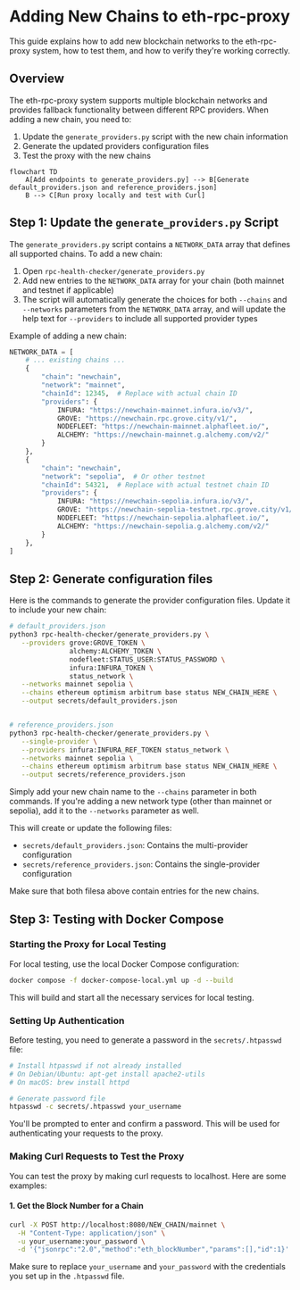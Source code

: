 # Adding New Chains to eth-rpc-proxy

This guide explains how to add new blockchain networks to the eth-rpc-proxy system, how to test them, and how to verify they're working correctly.

## Overview

The eth-rpc-proxy system supports multiple blockchain networks and provides fallback functionality between different RPC providers. When adding a new chain, you need to:

1. Update the `generate_providers.py` script with the new chain information
2. Generate the updated providers configuration files
3. Test the proxy with the new chains

```mermaid
flowchart TD
    A[Add endpoints to generate_providers.py] --> B[Generate default_providers.json and reference_providers.json]
    B --> C[Run proxy locally and test with Curl]
```

## Step 1: Update the `generate_providers.py` Script

The `generate_providers.py` script contains a `NETWORK_DATA` array that defines all supported chains. To add a new chain:

1. Open `rpc-health-checker/generate_providers.py`
2. Add new entries to the `NETWORK_DATA` array for your chain (both mainnet and testnet if applicable)
3. The script will automatically generate the choices for both `--chains` and `--networks` parameters from the `NETWORK_DATA` array, and will update the help text for `--providers` to include all supported provider types

Example of adding a new chain:

```python
NETWORK_DATA = [
    # ... existing chains ...
    {
        "chain": "newchain",
        "network": "mainnet",
        "chainId": 12345,  # Replace with actual chain ID
        "providers": {
            INFURA: "https://newchain-mainnet.infura.io/v3/",
            GROVE: "https://newchain.rpc.grove.city/v1/",
            NODEFLEET: "https://newchain-mainnet.alphafleet.io/",
            ALCHEMY: "https://newchain-mainnet.g.alchemy.com/v2/"
        }
    },
    {
        "chain": "newchain",
        "network": "sepolia",  # Or other testnet
        "chainId": 54321,  # Replace with actual testnet chain ID
        "providers": {
            INFURA: "https://newchain-sepolia.infura.io/v3/",
            GROVE: "https://newchain-sepolia-testnet.rpc.grove.city/v1/",
            NODEFLEET: "https://newchain-sepolia.alphafleet.io/",
            ALCHEMY: "https://newchain-sepolia.g.alchemy.com/v2/"
        }
    },
]

```

## Step 2: Generate configuration files

Here is the commands to generate the provider configuration files. Update it to include your new chain:

```bash
# default_providers.json
python3 rpc-health-checker/generate_providers.py \
   --providers grove:GROVE_TOKEN \
               alchemy:ALCHEMY_TOKEN \
               nodefleet:STATUS_USER:STATUS_PASSWORD \
               infura:INFURA_TOKEN \
               status_network \
   --networks mainnet sepolia \
   --chains ethereum optimism arbitrum base status NEW_CHAIN_HERE \
   --output secrets/default_providers.json


# reference_providers.json 
python3 rpc-health-checker/generate_providers.py \
   --single-provider \
   --providers infura:INFURA_REF_TOKEN status_network \
   --networks mainnet sepolia \
   --chains ethereum optimism arbitrum base status NEW_CHAIN_HERE \
   --output secrets/reference_providers.json
```

Simply add your new chain name to the `--chains` parameter in both commands. If you're adding a new network type (other than mainnet or sepolia), add it to the `--networks` parameter as well.


This will create or update the following files:
- `secrets/default_providers.json`: Contains the multi-provider configuration
- `secrets/reference_providers.json`: Contains the single-provider configuration

Make sure that both filesa above contain entries for the new chains.

## Step 3: Testing with Docker Compose

### Starting the Proxy for Local Testing

For local testing, use the local Docker Compose configuration:

```bash
docker compose -f docker-compose-local.yml up -d --build
```

This will build and start all the necessary services for local testing.

### Setting Up Authentication

Before testing, you need to generate a password in the `secrets/.htpasswd` file:

```bash
# Install htpasswd if not already installed
# On Debian/Ubuntu: apt-get install apache2-utils
# On macOS: brew install httpd

# Generate password file
htpasswd -c secrets/.htpasswd your_username
```

You'll be prompted to enter and confirm a password. This will be used for authenticating your requests to the proxy.

### Making Curl Requests to Test the Proxy

You can test the proxy by making curl requests to localhost. Here are some examples:

#### 1. Get the Block Number for a Chain

```bash
curl -X POST http://localhost:8080/NEW_CHAIN/mainnet \
  -H "Content-Type: application/json" \
  -u your_username:your_password \
  -d '{"jsonrpc":"2.0","method":"eth_blockNumber","params":[],"id":1}'
```

Make sure to replace `your_username` and `your_password` with the credentials you set up in the `.htpasswd` file.

